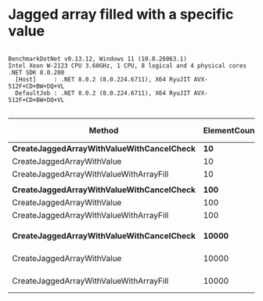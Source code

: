 # Jagged array filled with a specific value



```

BenchmarkDotNet v0.13.12, Windows 11 (10.0.26063.1)
Intel Xeon W-2123 CPU 3.60GHz, 1 CPU, 8 logical and 4 physical cores
.NET SDK 8.0.200
  [Host]     : .NET 8.0.2 (8.0.224.6711), X64 RyuJIT AVX-512F+CD+BW+DQ+VL
  DefaultJob : .NET 8.0.2 (8.0.224.6711), X64 RyuJIT AVX-512F+CD+BW+DQ+VL


```
| Method                                    | ElementCount | Mean             | Error            | StdDev           | Median           | Ratio | RatioSD | Gen0       | Gen1       | Gen2      | Allocated   | Alloc Ratio |
|------------------------------------------ |------------- |-----------------:|-----------------:|-----------------:|-----------------:|------:|--------:|-----------:|-----------:|----------:|------------:|------------:|
| **CreateJaggedArrayWithValueWithCancelCheck** | **10**           |         **286.9 ns** |          **5.74 ns** |          **7.26 ns** |         **285.0 ns** |  **2.43** |    **0.05** |     **0.1721** |          **-** |         **-** |       **744 B** |        **1.00** |
| CreateJaggedArrayWithValue                | 10           |         134.0 ns |          2.66 ns |          2.84 ns |         133.5 ns |  1.13 |    0.05 |     0.1724 |          - |         - |       744 B |        1.00 |
| CreateJaggedArrayWithValueWithArrayFill   | 10           |         118.2 ns |          2.40 ns |          3.11 ns |         117.0 ns |  1.00 |    0.00 |     0.1724 |          - |         - |       744 B |        1.00 |
|                                           |              |                  |                  |                  |                  |       |         |            |            |           |             |             |
| **CreateJaggedArrayWithValueWithCancelCheck** | **100**          |      **22,073.5 ns** |        **391.41 ns** |        **842.55 ns** |      **21,728.1 ns** |  **5.52** |    **0.27** |    **10.0098** |     **0.0610** |         **-** |     **43224 B** |        **1.00** |
| CreateJaggedArrayWithValue                | 100          |       8,203.5 ns |        163.74 ns |        315.47 ns |       8,201.8 ns |  2.04 |    0.08 |    10.0098 |     0.0305 |         - |     43224 B |        1.00 |
| CreateJaggedArrayWithValueWithArrayFill   | 100          |       4,006.4 ns |         79.89 ns |        168.52 ns |       3,941.2 ns |  1.00 |    0.00 |    10.0174 |     0.0153 |         - |     43224 B |        1.00 |
|                                           |              |                  |                  |                  |                  |       |         |            |            |           |             |             |
| **CreateJaggedArrayWithValueWithCancelCheck** | **10000**        | **300,525,379.8 ns** | **10,101,207.42 ns** | **28,819,313.16 ns** | **308,766,700.0 ns** |  **2.02** |    **0.26** | **67000.0000** | **62500.0000** | **4000.0000** | **400321568 B** |        **1.00** |
| CreateJaggedArrayWithValue                | 10000        | 162,392,604.6 ns |  3,178,358.70 ns |  6,976,574.39 ns | 160,568,000.0 ns |  1.14 |    0.07 | 67000.0000 | 62666.6667 | 4000.0000 | 400321501 B |        1.00 |
| CreateJaggedArrayWithValueWithArrayFill   | 10000        | 142,687,436.4 ns |  2,738,120.44 ns |  5,275,428.51 ns | 142,401,850.0 ns |  1.00 |    0.00 | 67500.0000 | 63500.0000 | 4250.0000 | 400321552 B |        1.00 |
